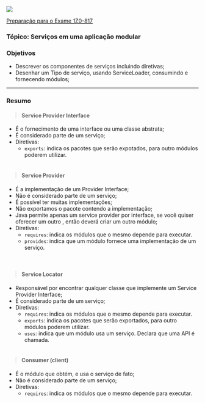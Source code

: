 ![](https://github.com/ocpjp-study/local-variable-inference/blob/main/ocpjp.png)

[Preparação para o Exame 1Z0-817](https://education.oracle.com/pt_BR/upgrade-ocp-java-6-7-8-to-java-se-11-developer/pexam_1Z0-817)

### Tópico: Serviços em uma aplicação modular
### Objetivos
- Descrever os componentes de serviços incluindo diretivas;
- Desenhar um Tipo de serviço, usando ServiceLoader, consumindo e fornecendo módulos;

<hr>

### Resumo

> #### Service Provider Interface
  - É o fornecimento de uma interface ou uma classe abstrata;
  - É considerado parte de um serviço;
  - Diretivas:
    - `exports`: indica os pacotes que serão expotados, para outro módulos poderem utilizar. 
   <br/><br/>
    
> #### Service Provider 
- É a implementação de um Provider Interface;
- Não é considerado parte de um serviço;
- É possível ter muitas implementações;
- Não exportamos o pacote contendo a implementação;
- Java permite apenas um service provider por interface, se você quiser oferecer um outro , então deverá criar um outro módulo;
- Diretivas: 
  - `requires`: indica os módulos que o mesmo depende para executar.
  - `provides`: indica que um módulo fornece uma implementação de um serviço.  
  <br/><br/>
  
> #### Service Locator
  - Responsável por encontrar qualquer classe que implemente um Service Provider Interface;
  - É considerado parte de um serviço;
  - Diretivas:
    - `requires`: indica os módulos que o mesmo depende para executar.
    - `exports`: indica os pacotes que serão exportados, para outro módulos poderem utilizar.
    - `uses`: indica que um módulo usa um serviço. Declara que uma API é chamada.
  <br/><br/>
  
> #### Consumer (client)
  - É o módulo que obtém, e usa o serviço de fato;
  - Não é considerado parte de um serviço;
  - Diretivas:
    - `requires`: indica os módulos que o mesmo depende para executar.
